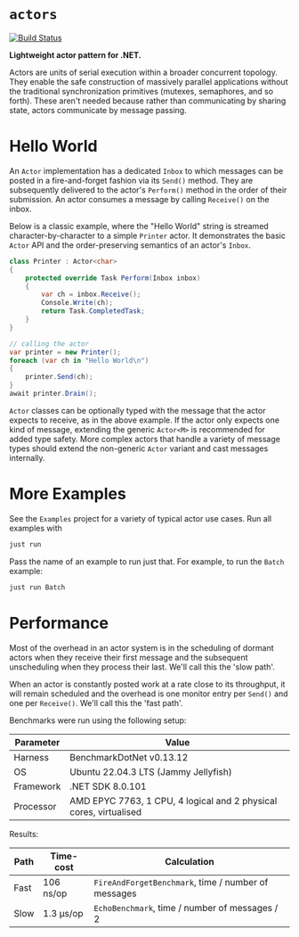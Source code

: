 `actors`
===
[![Build Status](https://img.shields.io/github/actions/workflow/status/kindredgroup/actors/dotnet.yml?branch=master&style=flat-square&logo=github)](https://github.com/kindredgroup/actors/actions/workflows/dotnet.yml)

**Lightweight actor pattern for .NET.**

Actors are units of serial execution within a broader concurrent topology. They enable the safe construction of massively parallel applications without the traditional synchronization primitives (mutexes, semaphores, and so forth). These aren't needed because rather than communicating by sharing state, actors communicate by message passing.

# Hello World
An `Actor` implementation has a dedicated `Inbox` to which messages can be posted in a fire-and-forget fashion via its `Send()` method. They are subsequently delivered to the actor's `Perform()` method in the order of their submission. An actor consumes a message by calling `Receive()` on the inbox.

Below is a classic example, where the "Hello World" string is streamed character-by-character to a simple `Printer` actor. It demonstrates the basic `Actor` API and the order-preserving semantics of an actor's `Inbox`.

```csharp
class Printer : Actor<char>
{
    protected override Task Perform(Inbox inbox)
    {
        var ch = inbox.Receive();
        Console.Write(ch);
        return Task.CompletedTask;
    }
}

// calling the actor
var printer = new Printer();
foreach (var ch in "Hello World\n")
{
    printer.Send(ch);
}
await printer.Drain();
```

`Actor` classes can be optionally typed with the message that the actor expects to receive, as in the above example. If the actor only expects one kind of message, extending the generic `Actor<M>` is recommended for added type safety. More complex actors that handle a variety of message types should extend the non-generic `Actor` variant and cast messages internally. 

# More Examples
See the `Examples` project for a variety of typical actor use cases. Run all examples with

```sh
just run
```

Pass the name of an example to run just that. For example, to run the `Batch` example:

```sh
just run Batch
```

# Performance
Most of the overhead in an actor system is in the scheduling of dormant actors when they receive their first message and the subsequent unscheduling when they process their last. We'll call this the 'slow path'.

When an actor is constantly posted work at a rate close to its throughput, it will remain scheduled and the overhead is one monitor entry per `Send()` and one per `Receive()`. We'll call this the 'fast path'.

Benchmarks were run using the following setup:

|Parameter    |Value
|-------------|-------------------------------------
|Harness      |BenchmarkDotNet v0.13.12             
|OS           |Ubuntu 22.04.3 LTS (Jammy Jellyfish) 
|Framework    |.NET SDK 8.0.101
|Processor    |AMD EPYC 7763, 1 CPU, 4 logical and 2 physical cores, virtualised

Results:

|Path             |Time-cost     |Calculation
|-----------------|--------------|---------------
|Fast             |106 ns/op     |`FireAndForgetBenchmark`, time / number of messages
|Slow             |1.3 µs/op     |`EchoBenchmark`, time / number of messages / 2
